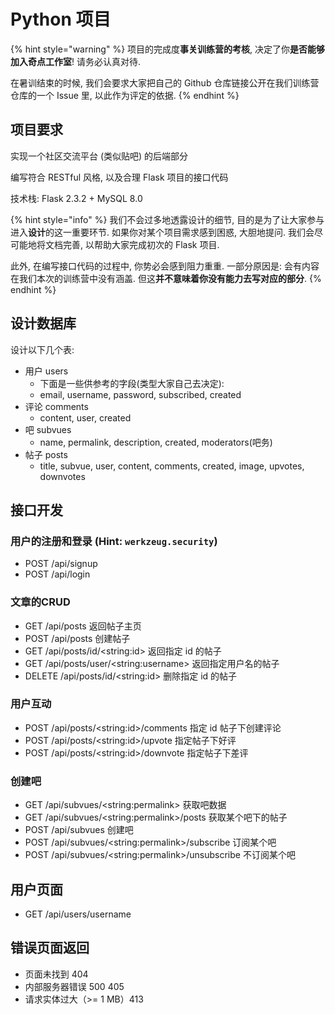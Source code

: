 # Python 项目

{% hint style="warning" %}
项目的完成度**事关训练营的考核**, 决定了你**是否能够加入奇点工作室**! 请务必认真对待.

在暑训结束的时候, 我们会要求大家把自己的 Github 仓库链接公开在我们训练营仓库的一个 Issue 里, 以此作为评定的依据.
{% endhint %}

## 项目要求

实现一个社区交流平台 (类似贴吧) 的后端部分

编写符合 RESTful 风格, 以及合理 Flask 项目的接口代码

技术栈: Flask 2.3.2 + MySQL 8.0

{% hint style="info" %}
我们不会过多地透露设计的细节, 目的是为了让大家参与进入**设计**的这一重要环节. 如果你对某个项目需求感到困惑, 大胆地提问. 我们会尽可能地将文档完善, 以帮助大家完成初次的 Flask 项目.

此外, 在编写接口代码的过程中, 你势必会感到阻力重重. 一部分原因是: 会有内容在我们本次的训练营中没有涵盖. 但这**并不意味着你没有能力去写对应的部分**.
{% endhint %}

## 设计数据库

设计以下几个表:

* 用户 users
  * 下面是一些供参考的字段(类型大家自己去决定):
  * email, username, password, subscribed, created
* 评论 comments
  * content, user, created
* 吧 subvues
  * name, permalink, description, created, moderators(吧务)
* 帖子 posts
  * title, subvue, user, content, comments, created, image, upvotes, downvotes

## 接口开发

### 用户的注册和登录 (Hint: `werkzeug.security`)

* POST /api/signup
* POST /api/login

### 文章的CRUD

* GET /api/posts 返回帖子主页
* POST /api/posts 创建帖子
* GET /api/posts/id/\<string:id> 返回指定 id 的帖子
* GET /api/posts/user/\<string:username> 返回指定用户名的帖子
* DELETE /api/posts/id/\<string:id> 删除指定 id 的帖子

### 用户互动

* POST /api/posts/\<string:id>/comments 指定 id 帖子下创建评论
* POST /api/posts/\<string:id>/upvote 指定帖子下好评
* POST /api/posts/\<string:id>/downvote 指定帖子下差评

### 创建吧

* GET /api/subvues/\<string:permalink> 获取吧数据
* GET /api/subvues/\<string:permalink>/posts 获取某个吧下的帖子
* POST /api/subvues 创建吧
* POST /api/subvues/\<string:permalink>/subscribe 订阅某个吧
* POST /api/subvues/\<string:permalink>/unsubscribe 不订阅某个吧

## 用户页面

* GET /api/users/username

## 错误页面返回

* 页面未找到 404
* 内部服务器错误 500 405
* 请求实体过大（>= 1 MB）413

